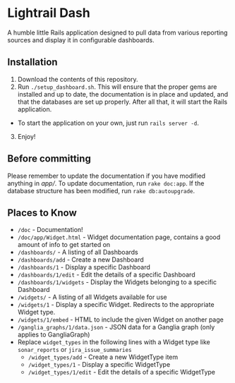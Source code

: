 # Lightrail Dash
A humble little Rails application designed to pull data from various reporting sources and display it in configurable dashboards.

## Installation
1. Download the contents of this repository.
2. Run `./setup_dashboard.sh`. This will ensure that the proper gems are installed and up to date, the documentation is in place and updated, and that the databases are set up properly. After all that, it will start the Rails application.
  - To start the application on your own, just run `rails server -d`.
3. Enjoy!

## Before committing
Please remember to update the documentation if you have modified anything in *app/*. To update documentation, run `rake doc:app`.
If the database structure has been modified, run `rake db:autoupgrade`.

## Places to Know
- `/doc` - Documentation!
- `/doc/app/Widget.html` - Widget documentation page, contains a good amount of info to get started on
- `/dashboards/` - A listing of all Dashboards
- `/dashboards/add` - Create a new Dashboard
- `/dashboards/1` - Display a specific Dashboard
- `/dashboards/1/edit` - Edit the details of a specific Dashboard
- `/dashboards/1/widgets` - Display the Widgets belonging to a specific Dashboard
- `/widgets/` - A listing of all Widgets available for use
- `/widgets/1` - Display a specific Widget. Redirects to the appropriate Widget type.
- `/widgets/1/embed` - HTML to include the given Widget on another page
- `/ganglia_graphs/1/data.json` - JSON data for a Ganglia graph (only applies to GangliaGraph)
- Replace `widget_types` in the following lines with a Widget type like `sonar_reports` or `jira_issue_summaries`
    - `/widget_types/add` - Create a new WidgetType item
    - `/widget_types/1` - Display a specific WidgetType
    - `/widget_types/1/edit` - Edit the details of a specific WidgetType

